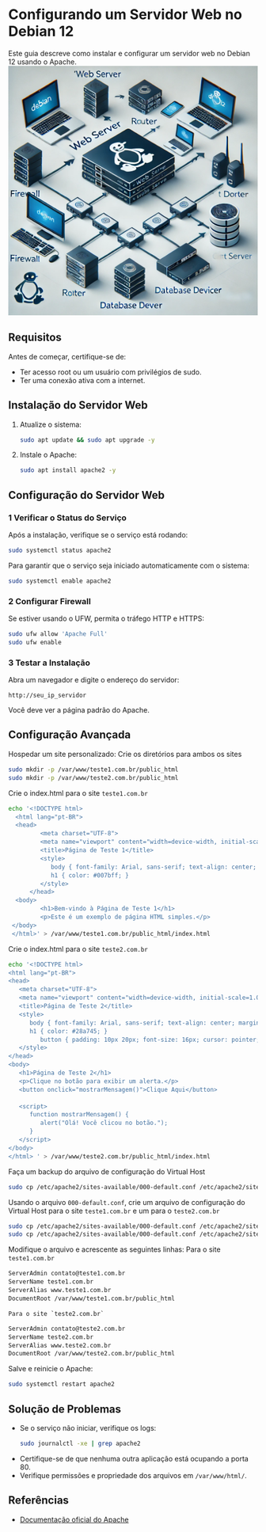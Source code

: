 # Configurando um Servidor Web no Debian 12
Este guia descreve como instalar e configurar um servidor web no Debian 12 usando o Apache.
![Servidor WEB](imagens/WebServer.webp)  
## Requisitos
Antes de começar, certifique-se de:
- Ter acesso root ou um usuário com privilégios de sudo.
- Ter uma conexão ativa com a internet.

## Instalação do Servidor Web
1. Atualize o sistema:
   ```bash
   sudo apt update && sudo apt upgrade -y
   ```

2. Instale o Apache:
   ```bash
   sudo apt install apache2 -y
   ```

## Configuração do Servidor Web
### 1 Verificar o Status do Serviço
Após a instalação, verifique se o serviço está rodando:
   ```bash
   sudo systemctl status apache2
   ```
   Para garantir que o serviço seja iniciado automaticamente com o sistema:
   ```bash
   sudo systemctl enable apache2
   ```

### 2 Configurar Firewall
Se estiver usando o UFW, permita o tráfego HTTP e HTTPS:
   ```bash
   sudo ufw allow 'Apache Full'
   sudo ufw enable
   ```

### 3 Testar a Instalação
Abra um navegador e digite o endereço do servidor:
   ```
   http://seu_ip_servidor
   ```
   Você deve ver a página padrão do Apache.

## Configuração Avançada
Hospedar um site personalizado:
   Crie os diretórios para ambos os sites
   ```bash
   sudo mkdir -p /var/www/teste1.com.br/public_html
   sudo mkdir -p /var/www/teste2.com.br/public_html
   ```
   
   Crie o index.html para o site `teste1.com.br`
   ```bash
   echo '<!DOCTYPE html>
	 <html lang="pt-BR">
	 <head>
    	    <meta charset="UTF-8">
    	    <meta name="viewport" content="width=device-width, initial-scale=1.0">
    	    <title>Página de Teste 1</title>
            <style>
               body { font-family: Arial, sans-serif; text-align: center; margin: 50px; }
               h1 { color: #007bff; }
    	    </style>
         </head>
	 <body>
    	    <h1>Bem-vindo à Página de Teste 1</h1>
    	    <p>Este é um exemplo de página HTML simples.</p>
	</body>
	</html>' > /var/www/teste1.com.br/public_html/index.html
   ```
   
   Crie o index.html para o site `teste2.com.br`
   ```bash
   echo '<!DOCTYPE html>
   <html lang="pt-BR">
   <head>
      <meta charset="UTF-8">
      <meta name="viewport" content="width=device-width, initial-scale=1.0">
      <title>Página de Teste 2</title>
      <style>
         body { font-family: Arial, sans-serif; text-align: center; margin: 50px; }
         h1 { color: #28a745; }
            button { padding: 10px 20px; font-size: 16px; cursor: pointer; }
      </style>
   </head>
   <body>
      <h1>Página de Teste 2</h1>
      <p>Clique no botão para exibir um alerta.</p>
      <button onclick="mostrarMensagem()">Clique Aqui</button>

      <script>
         function mostrarMensagem() {
            alert("Olá! Você clicou no botão.");
         }
      </script>
   </body>
   </html> ' > /var/www/teste2.com.br/public_html/index.html
   ```
   
   Faça um backup do arquivo de configuração do Virtual Host
   ```bash
   sudo cp /etc/apache2/sites-available/000-default.conf /etc/apache2/sites-available/000-default.conf.old
   ```

   Usando o arquivo `000-default.conf`, crie um arquivo de configuração do Virtual Host para o site `teste1.com.br` e um para o `teste2.com.br`
   ```bash
   sudo cp /etc/apache2/sites-available/000-default.conf /etc/apache2/sites-available/teste1.com.br.conf
   sudo cp /etc/apache2/sites-available/000-default.conf /etc/apache2/sites-available/teste2.com.br.conf
   ```
   
   Modifique o arquivo e acrescente as seguintes linhas:
   Para o site `teste1.com.br`
   ```bash
   ServerAdmin contato@teste1.com.br
   ServerName teste1.com.br
   ServerAlias www.teste1.com.br
   DocumentRoot /var/www/teste1.com.br/public_html
   ```
    Para o site `teste2.com.br`
   ```bash
   ServerAdmin contato@teste2.com.br
   ServerName teste2.com.br
   ServerAlias www.teste2.com.br
   DocumentRoot /var/www/teste2.com.br/public_html
   ```
  
   Salve e reinicie o Apache:
   ```bash
   sudo systemctl restart apache2
   ```

## Solução de Problemas
- Se o serviço não iniciar, verifique os logs:
  ```bash
  sudo journalctl -xe | grep apache2
  ```
- Certifique-se de que nenhuma outra aplicação está ocupando a porta 80.
- Verifique permissões e propriedade dos arquivos em `/var/www/html/`.

## Referências
- [Documentação oficial do Apache](https://httpd.apache.org/docs/2.4/)


